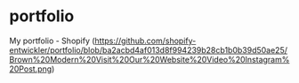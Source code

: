 # portfolio
My portfolio - Shopify
(https://github.com/shopify-entwickler/portfolio/blob/ba2acbd4af013d8f994239b28cb1b0b39d50ae25/Brown%20Modern%20Visit%20Our%20Website%20Video%20Instagram%20Post.png)

